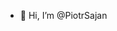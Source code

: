 - 👋 Hi, I’m @PiotrSajan


<!---
PiotrSajan/PiotrSajan is a ✨ special ✨ repository because its `README.md` (this file) appears on your GitHub profile.
You can click the Preview link to take a look at your changes.
--->

